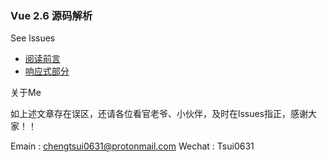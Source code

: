 ### Vue  2.6 源码解析

See lssues

- [阅读前言](https://github.com/chengtsui/blog/issues/1)
- [响应式部分](https://github.com/chengtsui/blog/issues/3)


关于Me

如上述文章存在误区，还请各位看官老爷、小伙伴，及时在lssues指正，感谢大家！！

Emain :  chengtsui0631@protonmail.com
Wechat : Tsui0631










